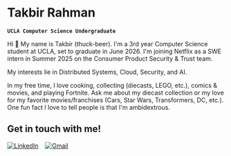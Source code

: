 # Takbir Rahman

**`UCLA Computer Science Undergraduate`**

Hi 👋 My name is Takbir (thuck-beer). I'm a 3rd year Computer Science student at UCLA, set to graduate in June 2026. I'm joining Netflix as a SWE intern in Summer 2025 on the Consumer Product Security & Trust team.

My interests lie in Distributed Systems, Cloud, Security, and AI.

In my free time, I love cooking, collecting (diecasts, LEGO, etc.), comics & movies, and playing Fortnite. Ask me about my diecast collection or my love for my favorite movies/franchises (Cars, Star Wars, Transformers, DC, etc.). One fun fact I love to tell people is that I'm ambidextrous.

## Get in touch with me!
[![LinkedIn](https://img.shields.io/badge/linkedin-%230077B5.svg?style=for-the-badge&logo=linkedin&logoColor=white)](https://www.linkedin.com/in/takbirr/)
&nbsp;&nbsp;
[![Gmail](https://img.shields.io/badge/Gmail-D14836?style=for-the-badge&logo=gmail&logoColor=white)](mailto:takbirr04@gmail.com)
&nbsp;&nbsp;
